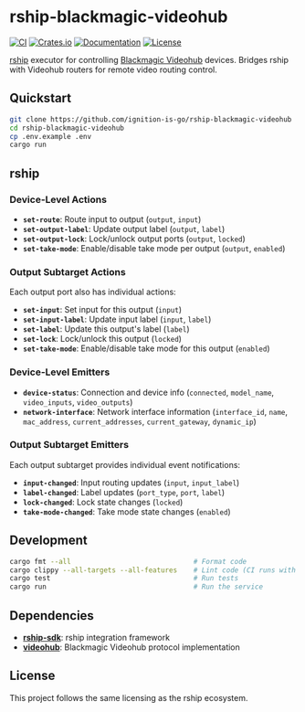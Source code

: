 # rship-blackmagic-videohub

[![CI](https://github.com/ignition-is-go/rship-blackmagic-videohub/actions/workflows/ci.yml/badge.svg)](https://github.com/ignition-is-go/rship-blackmagic-videohub/actions)
[![Crates.io](https://img.shields.io/crates/v/rship-blackmagic-videohub)](https://crates.io/crates/rship-blackmagic-videohub)
[![Documentation](https://docs.rs/rship-blackmagic-videohub/badge.svg)](https://docs.rs/rship-blackmagic-videohub)
[![License](https://img.shields.io/badge/license-MIT-blue.svg)](LICENSE)

[rship](https://docs.rship.io) executor for controlling [Blackmagic Videohub](https://www.blackmagicdesign.com/products/smartvideohub) devices. Bridges rship with Videohub routers for remote video routing control.

## Quickstart

```bash
git clone https://github.com/ignition-is-go/rship-blackmagic-videohub
cd rship-blackmagic-videohub
cp .env.example .env
cargo run
```

## rship

### Device-Level Actions

- **`set-route`**: Route input to output (`output`, `input`)
- **`set-output-label`**: Update output label (`output`, `label`)
- **`set-output-lock`**: Lock/unlock output ports (`output`, `locked`)
- **`set-take-mode`**: Enable/disable take mode per output (`output`, `enabled`)

### Output Subtarget Actions

Each output port also has individual actions:

- **`set-input`**: Set input for this output (`input`)
- **`set-input-label`**: Update input label (`input`, `label`)
- **`set-label`**: Update this output's label (`label`)
- **`set-lock`**: Lock/unlock this output (`locked`)
- **`set-take-mode`**: Enable/disable take mode for this output (`enabled`)

### Device-Level Emitters

- **`device-status`**: Connection and device info (`connected`, `model_name`, `video_inputs`, `video_outputs`)
- **`network-interface`**: Network interface information (`interface_id`, `name`, `mac_address`, `current_addresses`, `current_gateway`, `dynamic_ip`)

### Output Subtarget Emitters

Each output subtarget provides individual event notifications:

- **`input-changed`**: Input routing updates (`input`, `input_label`)
- **`label-changed`**: Label updates (`port_type`, `port`, `label`)
- **`lock-changed`**: Lock state changes (`locked`)
- **`take-mode-changed`**: Take mode state changes (`enabled`)

## Development

```bash
cargo fmt --all                              # Format code
cargo clippy --all-targets --all-features    # Lint code (CI runs with -D warnings)
cargo test                                   # Run tests
cargo run                                    # Run the service
```

## Dependencies

- **[rship-sdk](https://crates.io/crates/rship-sdk)**: rship integration framework
- **[videohub](https://crates.io/crates/videohub)**: Blackmagic Videohub protocol implementation

## License

This project follows the same licensing as the rship ecosystem.
